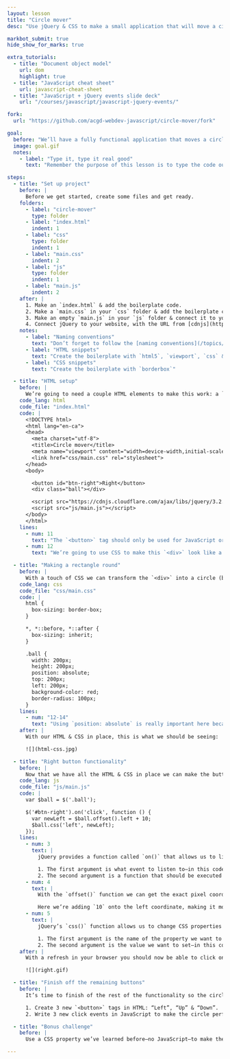 ```yaml
---
layout: lesson
title: "Circle mover"
desc: "Use jQuery & CSS to make a small application that will move a circle around the screen with up, down, left & right buttons."

markbot_submit: true
hide_show_for_marks: true

extra_tutorials:
  - title: "Document object model"
    url: dom
    highlight: true
  - title: "JavaScript cheat sheet"
    url: javascript-cheat-sheet
  - title: "JavaScript + jQuery events slide deck"
    url: "/courses/javascript/javascript-jquery-events/"

fork:
  url: "https://github.com/acgd-webdev-javascript/circle-mover/fork"

goal:
  before: "We’ll have a fully functional application that moves a circle around the screen."
  image: goal.gif
  notes:
    - label: "Type it, type it real good"
      text: "Remember the purpose of this lesson is to type the code out yourself—build up that muscle memory in your fingers!"

steps:
  - title: "Set up project"
    before: |
      Before we get started, create some files and get ready.
    folders:
      - label: "circle-mover"
        type: folder
      - label: "index.html"
        indent: 1
      - label: "css"
        type: folder
        indent: 1
      - label: "main.css"
        indent: 2
      - label: "js"
        type: folder
        indent: 1
      - label: "main.js"
        indent: 2
    after: |
      1. Make an `index.html` & add the boilerplate code.
      2. Make a `main.css` in your `css` folder & add the boilerplate code.
      3. Make an empty `main.js` in your `js` folder & connect it to your HTML.
      4. Connect jQuery to your website, with the URL from [cdnjs](https://cdnjs.cloudflare.com/).
    notes:
      - label: "Naming conventions"
        text: "Don’t forget to follow the [naming conventions](/topics/naming-paths-cheat-sheet/#naming-conventions)."
      - label: "HTML snippets"
        text: "Create the boilerplate with `html5`, `viewport`, `css` & `jss`"
      - label: "CSS snippets"
        text: "Create the boilerplate with `borderbox`"

  - title: "HTML setup"
    before: |
      We’re going to need a couple HTML elements to make this work: a `<div>` and a `<button>`
    code_lang: html
    code_file: "index.html"
    code: |
      <!DOCTYPE html>
      <html lang="en-ca">
      <head>
        <meta charset="utf-8">
        <title>Circle mover</title>
        <meta name="viewport" content="width=device-width,initial-scale=1">
        <link href="css/main.css" rel="stylesheet">
      </head>
      <body>

        <button id="btn-right">Right</button>
        <div class="ball"></div>

        <script src="https://cdnjs.cloudflare.com/ajax/libs/jquery/3.2.1/jquery.min.js"></script>
        <script src="js/main.js"></script>
      </body>
      </html>
    lines:
      - num: 11
        text: "The `<button>` tag should only be used for JavaScript or forms—it **does not** link to other pages."
      - num: 12
        text: "We’re going to use CSS to make this `<div>` look like a circle."

  - title: "Making a rectangle round"
    before: |
      With a touch of CSS we can transform the `<div>` into a circle (because that’s totally necessary).
    code_lang: css
    code_file: "css/main.css"
    code: |
      html {
        box-sizing: border-box;
      }

      *, *::before, *::after {
        box-sizing: inherit;
      }

      .ball {
        width: 200px;
        height: 200px;
        position: absolute;
        top: 200px;
        left: 200px;
        background-color: red;
        border-radius: 100px;
      }
    lines:
      - num: "12-14"
        text: "Using `position: absolute` is really important here because we want to be able to the move the circle around the screen with coordinates."
    after: |
      With our HTML & CSS in place, this is what we should be seeing:

      ![](html-css.jpg)

  - title: "Right button functionality"
    before: |
      Now that we have all the HTML & CSS in place we can make the button work by adding a little JavaScript.
    code_lang: js
    code_file: "js/main.js"
    code: |
      var $ball = $('.ball');

      $('#btn-right').on('click', function () {
        var newLeft = $ball.offset().left + 10;
        $ball.css('left', newLeft);
      });
    lines:
      - num: 3
        text: |
          jQuery provides a function called `on()` that allows us to listen to events.

          1. The first argument is what event to listen to—in this code we’re listening to the `click` event.
          2. The second argument is a function that should be executed when that event triggers.
      - num: 4
        text: |
          With the `offset()` function we can get the exact pixel coordinates of an element on screen. It returns the `left` and `top` positions.

          Here we’re adding `10` onto the left coordinate, making it move rightwards.
      - num: 5
        text: |
          jQuery’s `css()` function allows us to change CSS properties and values directly, overwriting what’s inside our CSS file.

          1. The first argument is the name of the property we want to change—in this code, that’s `left`
          2. The second argument is the value we want to set—in this code we’re assigning a new left coordinate to the circle.
    after: |
      With a refresh in your browser you should now be able to click on the “Right” button to move the circle.

      ![](right.gif)

  - title: "Finish off the remaining buttons"
    before: |
      It’s time to finish of the rest of the functionality so the circle can move in all four directions.

      1. Create 3 new `<button>` tags in HTML: “Left”, “Up” & “Down”.
      2. Write 3 new click events in JavaScript to make the circle perform those functions.

  - title: "Bonus challenge"
    before: |
      Use a CSS property we’ve learned before—no JavaScript—to make the ball animate from position to position instead of just snapping.

---
```

